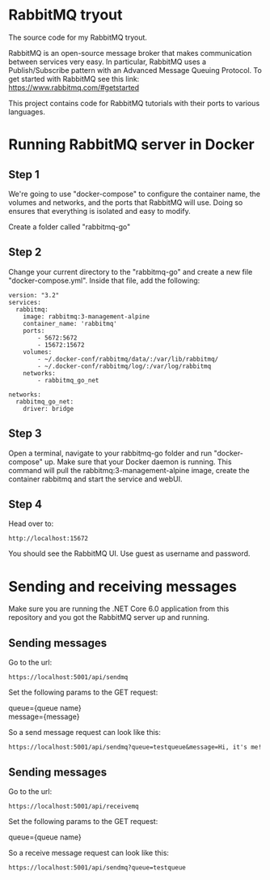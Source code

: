 # RabbitMQ tryout
The source code for my RabbitMQ tryout.

RabbitMQ is an open-source message broker that makes communication between services very easy. In particular, RabbitMQ uses a Publish/Subscribe pattern with an Advanced Message Queuing Protocol. To get started with RabbitMQ see this link: https://www.rabbitmq.com/#getstarted

This project contains code for RabbitMQ tutorials with their ports to various languages.

# Running RabbitMQ server in Docker

<h2>Step 1</h2>
We're going to use "docker-compose" to configure the container name, the volumes and networks, and the ports that RabbitMQ will use. Doing so ensures that everything is isolated and easy to modify.

Create a folder called "rabbitmq-go"

<h2>Step 2</h2>
Change your current directory to the "rabbitmq-go" and create a new file "docker-compose.yml". Inside that file, add the following:

``` 
version: "3.2"
services:
  rabbitmq:
    image: rabbitmq:3-management-alpine
    container_name: 'rabbitmq'
    ports:
        - 5672:5672
        - 15672:15672
    volumes:
        - ~/.docker-conf/rabbitmq/data/:/var/lib/rabbitmq/
        - ~/.docker-conf/rabbitmq/log/:/var/log/rabbitmq
    networks:
        - rabbitmq_go_net

networks:
  rabbitmq_go_net:
    driver: bridge
```

<h2>Step 3</h2>
Open a terminal, navigate to your rabbitmq-go folder and run "docker-compose" up. Make sure that your Docker daemon is running.
This command will pull the rabbitmq:3-management-alpine image, create the container rabbitmq and start the service and webUI.

<h2>Step 4</h2>
Head over to:

``` http://localhost:15672 ``` 

You should see the RabbitMQ UI. Use guest as username and password.

# Sending and receiving messages

Make sure you are running the .NET Core 6.0 application from this repository and you got the RabbitMQ server up and running.

<h2>Sending messages</h2>
Go to the url: 

``` https://localhost:5001/api/sendmq ```

Set the following params to the GET request:

queue={queue name} <br/>
message={message}

So a send message request can look like this: 

``` https://localhost:5001/api/sendmq?queue=testqueue&message=Hi, it's me! ```

<h2>Sending messages</h2>
Go to the url: 

``` https://localhost:5001/api/receivemq ``` 

Set the following params to the GET request:

queue={queue name}

So a receive message request can look like this:

``` https://localhost:5001/api/sendmq?queue=testqueue ```




